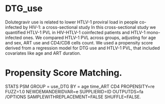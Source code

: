 # DTG_use
Dolutegravir use is related to lower HTLV-1 proviral load in people co-infected by HIV-1: a cross-sectional study
In this cross-sectional study we quantified HTLV-1 PVL in HIV-HTLV-1 coinfected patients and HTLV-1 mono-infected ones. We compared HTLV-1 PVL across groups, adjusting for age and sex, ART use and CD4/CD8 cells count. 
We used a propensity score derived from a regression model for DTG use and HTLV-1 PVL, that included covariates like age and ART duration.

# Propensity Score Matching.
STATS PSM GROUP = use_DTG BY = age time_ART CD4 PROPENSITY=re
  FUZZ=1.0 NEWDEMANDERIDVAR=e SUPPLIERID=ID
  OUTPUTDS=fa 
/OPTIONS SAMPLEWITHREPLACEMENT=FALSE
SHUFFLE=FALSE.
